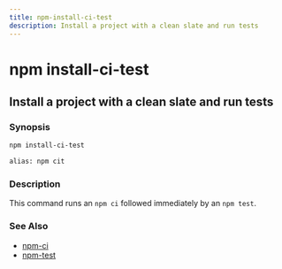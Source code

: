 ```yaml
---
title: npm-install-ci-test
description: Install a project with a clean slate and run tests
---
```


# npm install-ci-test

## Install a project with a clean slate and run tests

### Synopsis

```bash
npm install-ci-test

alias: npm cit
```

### Description

This command runs an `npm ci` followed immediately by an `npm test`.

### See Also

* [npm-ci](npm-ci)
* [npm-test](npm-test)

